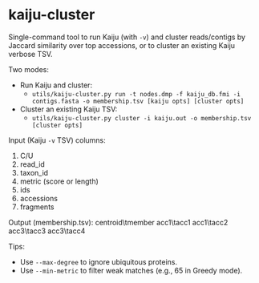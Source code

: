 # kaiju-cluster

Single-command tool to run Kaiju (with `-v`) and cluster reads/contigs by Jaccard similarity over top accessions, or to cluster an existing Kaiju verbose TSV.

Two modes:

- Run Kaiju and cluster:
  - `utils/kaiju-cluster.py run -t nodes.dmp -f kaiju_db.fmi -i contigs.fasta -o membership.tsv [kaiju opts] [cluster opts]`
- Cluster an existing Kaiju TSV:
  - `utils/kaiju-cluster.py cluster -i kaiju.out -o membership.tsv [cluster opts]`

Input (Kaiju `-v` TSV) columns:

1) C/U
2) read_id
3) taxon_id
4) metric (score or length)
5) ids
6) accessions
7) fragments

Output (membership.tsv):
  centroid\tmember
  acc1\tacc1
  acc1\tacc2
  acc3\tacc3
  acc3\tacc4

Tips:

- Use `--max-degree` to ignore ubiquitous proteins.
- Use `--min-metric` to filter weak matches (e.g., 65 in Greedy mode).
